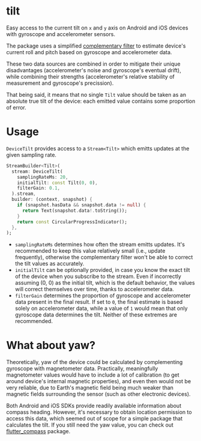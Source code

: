 # tilt

Easy access to the current tilt on `x` and `y` axis on Android and iOS devices with gyroscope and accelerometer sensors.

The package uses a simplified [complementary filter](https://ahrs.readthedocs.io/en/latest/filters/complementary.html) to estimate device's current roll and pitch based on gyroscope and accelerometer data.

These two data sources are combined in order to mitigate their unique disadvantages (accelerometer's noise and gyroscope's eventual drift), while combining their strengths (accelerometer's relative stability of measurement and gyroscope's precission). 

That being said, it means that no single `Tilt` value should be taken as an absolute true tilt of the device: each emitted value contains some proportion of error. 

# Usage

`DeviceTilt` provides access to a `Stream<Tilt>` which emitts updates at the given sampling rate.

```dart
StreamBuilder<Tilt>(
  stream: DeviceTilt(
    samplingRateMs: 20,
    initialTilt: const Tilt(0, 0),
    filterGain: 0.1,
  ).stream,
  builder: (context, snapshot) {
    if (snapshot.hasData && snapshot.data != null) {
      return Text(snapshot.data!.toString());
    }
    return const CircularProgressIndicator();
  },
);
```

* `samplingRateMs` determines how often the stream emitts updates. It's recommended to keep this value relatively small (i.e., update frequently), otherwise the complementary filter won't be able to correct the tilt values as accurately.
* `initialTilt` can be optionally provided, in case you know the exact tilt of the device when you subscribe to the stream. Even if incorrectly assuming (0, 0) as the initial tilt, which is the default behavior, the values will correct themselves over time, thanks to accelerometer data.
* `filterGain` determines the proportion of gyroscope and accelerometer data present in the final result. If set to `0`, the final estimate is based solely on accelerometer data, while a value of `1` would mean that only gyroscope data determines the tilt. Neither of these extremes are recommended.

# What about yaw?

Theoretically, yaw of the device could be calculated by complementing gyroscope with magnetometer data. Practically, meaningfully magnetometer values would have to include a lot of calibration (to get around device's internal magnetic properties), and even then would not be very reliable, due to Earth's magnetic field being much weaker than magnetic fields surrounding the sensor (such as other electronic devices).

Both Android and iOS SDKs provide readily available information about compass heading. However, it's necessary to obtain location permission to access this data, which seemed out of scope for a simple package that calculates the tilt. If you still need the yaw value, you can check out [flutter_compass](https://pub.dev/packages/flutter_compass) package.
